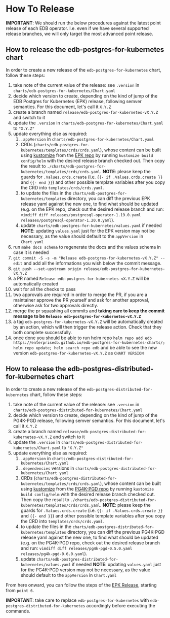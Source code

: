 # How To Release

**IMPORTANT**: We should run the below procedures against the latest point
release of each EDB operator. I.e. even if we have several supported release branches, we
will only target the most advanced point release.

## How to release the edb-postgres-for-kubernetes chart

In order to create a new release of the `edb-postgres-for-kubernetes` chart,
follow these steps:

1. take note of the current value of the release: see `.version`
   in `charts/edb-postgres-for-kubernetes/Chart.yaml`
1. decide which version to create, depending on the kind of jump of the
   EDB Postgres for Kubernetes (EPK) release, following semver semantics.
   For this document, let's call it `X.Y.Z`
1. create a branch named `release/edb-postgres-for-kubernetes-vX.Y.Z` and switch to it
1. update the `.version` in `charts/edb-postgres-for-kubernetes/Chart.yaml` to `"X.Y.Z"`
1. update everything else as required:
   1. `.appVersion` in `charts/edb-postgres-for-kubernetes/Chart.yaml`
   1. CRDs (`charts/edb-postgres-for-kubernetes/templates/crds/crds.yaml`), whose
      content can be built using [kustomize](https://kustomize.io/) from the
      [EPK repo](https://github.com/EnterpriseDB/cloud-native-postgres) by
      running `kustomize build config/helm` with the desired release branch checked out.
      Then copy the result to `./charts/edb-postgres-for-kubernetes/templates/crds/crds.yaml`.
      **NOTE**: please keep the guards for `.Values.crds.create` (i.e.
      `{{- if .Values.crds.create }}` and `{{- end }}`) and other possible template
      variables after you copy the CRD into `templates/crds/crds.yaml`.
   1. to update the files in the
       `charts/edb-postgres-for-kubernetes/templates` directory, you can diff
       the previous EPK release yaml against the new one, to find what
       should be updated (e.g. on the EPK repo, check out the desired release
       branch and run:
      `vimdiff diff releases/postgresql-operator-1.19.0.yaml releases/postgresql-operator-1.20.0.yaml`).
   1. update `charts/edb-postgres-for-kubernetes/values.yaml` if needed
      **NOTE**: updating `values.yaml` just for the EPK version may not be
      necessary, as the value should default to the `appVersion` in `Chart.yaml`
1. run `make docs schema` to regenerate the docs and the values schema in case it is needed
1. `git commit -S -s -m "Release edb-postgres-for-kubernetes-vX.Y.Z" --edit` and add all
     the informations you wish below the commit message.
1. `git push --set-upstream origin release/edb-postgres-for-kubernetes-vX.Y.Z`
1. a PR named `Release edb-postgres-for-kubernetes-vX.Y.Z` will be automatically created
1. wait for all the checks to pass
1. two approvals are required in order to merge the PR, if you are a
     maintainer approve the PR yourself and ask for another approval, otherwise
     ask for two approvals directly.
1. merge the pr squashing all commits and **taking care to keep the commit
     message to be `Release edb-postgres-for-kubernetes-vX.Y.Z`**
1. a tag `edb-postgres-for-kubernetes-vX.Y.Z` will be automatically created by an action,
     which will then trigger the release action. Check that they both complete successfully.
1. once done you should be able to run helm repo `helm repo add edb https://enterprisedb.github.io/edb-postgres-for-kubernetes-charts/; helm repo update; helm search repo edb` and be able to see the new version `edb-postgres-for-kubernetes-vX.Y.Z` as `CHART VERSION`


## How to release the edb-postgres-distributed-for-kubernetes chart

In order to create a new release of the `edb-postgres-distributed-for-kubernetes` chart,
follow these steps:

1. take note of the current value of the release: see `.version`
   in `charts/edb-postgres-distributed-for-kubernetes/Chart.yaml`
1. decide which version to create, depending on the kind of jump of the
   PG4K-PGD release, following semver semantics.
   For this document, let's call it `X.Y.Z`
1. create a branch named `release/edb-postgres-distributed-for-kubernetes-vX.Y.Z` and switch to it
1. update the `.version` in `charts/edb-postgres-distributed-for-kubernetes/Chart.yaml` to `"X.Y.Z"`
1. update everything else as required:
   1. `.appVersion` in `charts/edb-postgres-distributed-for-kubernetes/Chart.yaml`
   1. `.dependencies` versions in `charts/edb-postgres-distributed-for-kubernetes/Chart yaml`
   1. CRDs (`charts/edb-postgres-distributed-for-kubernetes/templates/crds/crds.yaml`), whose
      content can be built using [kustomize](https://kustomize.io/) from the
      [PG4K-PGD repo](https://github.com/EnterpriseDB/pg4k-pgd) by
      running `kustomize build config/helm` with the desired release branch checked out.
      Then copy the result to `./charts/edb-postgres-distributed-for-kubernetes/templates/crds/crds.yaml`.
      **NOTE**: please keep the guards for `.Values.crds.create` (i.e.
      `{{- if .Values.crds.create }}` and `{{- end }}`) and other possible template
      variables after you copy the CRD into `templates/crds/crds.yaml`.
   1. to update the files in the
       `charts/edb-postgres-distributed-for-kubernetes/templates` directory, you can diff
       the previous PG4K-PGD release yaml against the new one, to find what
       should be updated (e.g. on the PG4K-PGD repo, check out the desired release
       branch and run:
      `vimdiff diff releases/pg4k-pgd-0.5.0.yaml releases/pg4k-pgd-0.6.0.yaml`).
   1. update `charts/edb-postgres-distributed-for-kubernetes/values.yaml` if needed
      **NOTE**: updating `values.yaml` just for the PG4K-PGD version may not be
      necessary, as the value should default to the `appVersion` in `Chart.yaml`

From here onward, you can follow the steps of the [EPK Release](#how-to-release-the-edb-postgres-for-kubernetes-chart), starting from `point 6`.

**IMPORTANT**: take care to replace `edb-postgres-for-kubernetes` with `edb-postgres-distributed-for-kubernetes` accordingly
before executing the commands.
